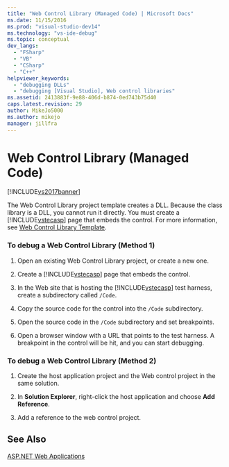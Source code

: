 ```yaml
---
title: "Web Control Library (Managed Code) | Microsoft Docs"
ms.date: 11/15/2016
ms.prod: "visual-studio-dev14"
ms.technology: "vs-ide-debug"
ms.topic: conceptual
dev_langs: 
  - "FSharp"
  - "VB"
  - "CSharp"
  - "C++"
helpviewer_keywords: 
  - "debugging DLLs"
  - "debugging [Visual Studio], Web control libraries"
ms.assetid: 2413883f-9e88-406d-b874-0ed743b75d40
caps.latest.revision: 29
author: MikeJo5000
ms.author: mikejo
manager: jillfra
---
```

# Web Control Library (Managed Code)
[!INCLUDE[vs2017banner](../includes/vs2017banner.md)]

The Web Control Library project template creates a DLL. Because the class library is a DLL, you cannot run it directly. You must create a [!INCLUDE[vstecasp](../includes/vstecasp-md.md)] page that embeds the control. For more information, see [Web Control Library Template](http://msdn.microsoft.com/00666b07-71d2-4ace-a13c-cc130a3ce372).  
  
### To debug a Web Control Library (Method 1)  
  
1. Open an existing Web Control Library project, or create a new one.  
  
2. Create a [!INCLUDE[vstecasp](../includes/vstecasp-md.md)] page that embeds the control.  
  
3. In the Web site that is hosting the [!INCLUDE[vstecasp](../includes/vstecasp-md.md)] test harness, create a subdirectory called `/Code`.  
  
4. Copy the source code for the control into the `/Code` subdirectory.  
  
5. Open the source code in the `/Code` subdirectory and set breakpoints.  
  
6. Open a browser window with a URL that points to the test harness. A breakpoint in the control will be hit, and you can start debugging.  
  
### To debug a Web Control Library (Method 2)  
  
1. Create the host application project and the Web control project in the same solution.  
  
2. In **Solution Explorer**, right-click the host application and choose **Add Reference**.  
  
3. Add a reference to the web control project.  
  
## See Also  
 [ASP.NET Web Applications](../debugger/debugging-preparation-aspnet-web-applications.md)
